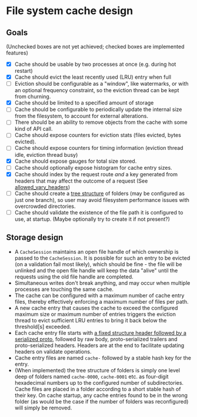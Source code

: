 # File system cache design

## Goals

(Unchecked boxes are not yet achieved; checked boxes are implemented features)

- [x] Cache should be usable by two processes at once (e.g. during hot restart)
- [x] Cache should evict the least recently used (LRU) entry when full
- [ ] Eviction should be configurable as a "window", like watermarks, or with an optional frequency constraint, so the eviction thread can be kept from churning.
- [x] Cache should be limited to a specified amount of storage
- [ ] Cache should be configurable to periodically update the internal size from the filesystem, to account for external alterations.
- [ ] There should be an ability to remove objects from the cache with some kind of API call.
- [ ] Cache should expose counters for eviction stats (files evicted, bytes evicted).
- [ ] Cache should expose counters for timing information (eviction thread idle, eviction thread busy)
- [x] Cache should expose gauges for total size stored.
- [ ] Cache should optionally expose histogram for cache entry sizes.
- [x] Cache should index by the request route *and* a key generated from headers that may affect the outcome of a request (See [allowed_vary_headers](https://www.envoyproxy.io/docs/envoy/latest/api-v3/extensions/filters/http/cache_v2/v3/cache.proto.html))
- [ ] Cache should create a [tree structure](#tree-structure) of folders (may be configured as just one branch), so user may avoid filesystem performance issues with overcrowded directories.
- [ ] Cache should validate the existence of the file path it is configured to use, at startup. (Maybe optionally try to create it if not present?)

## Storage design

* A `CacheSession` maintains an open file handle of which ownership is passed to the `CacheSession`. It is possible for such an entry to be evicted (on a validation fail most likely), which should be fine - the file will be unlinked and the open file handle will keep the data "alive" until the requests using the old file handle are completed.
* Simultaneous writes don't break anything, and may occur when multiple processes are touching the same cache.
* The cache can be configured with a maximum number of cache entry files, thereby effectively enforcing a maximum number of files per path.
* A new cache entry that causes the cache to exceed the configured maximum size or maximum number of entries triggers the eviction thread to evict sufficient LRU entries to bring it back below the threshold\[s\] exceeded.
* Each cache entry file starts with [a fixed structure header followed by a serialized proto](cache_file_header.proto), followed by raw body, proto-serialized trailers and proto-serialized headers. Headers are at the end to facilitate updating headers on validate operations.
* Cache entry files are named `cache-` followed by a stable hash key for the entry.
<a name="tree-structure"></a>
* (When implemented) the tree structure of folders is simply one level deep of folders named `cache-0000`, `cache-0001` etc. as four-digit hexadecimal numbers up to the configured number of subdirectories. Cache files are placed in a folder according to a short stable hash of their key. On cache startup, any cache entries found to be in the wrong folder (as would be the case if the number of folders was reconfigured) will simply be removed.
